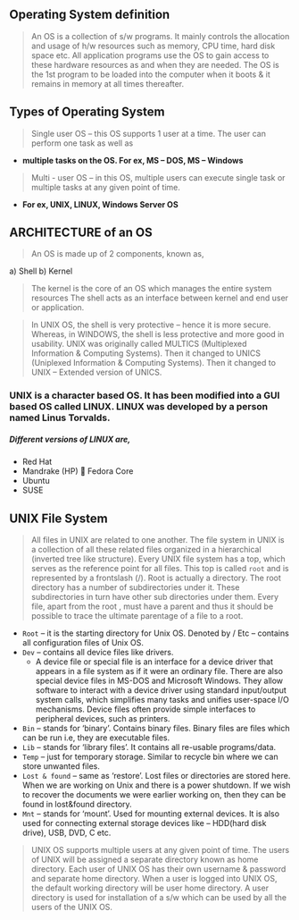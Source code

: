 ## Operating System definition

> An OS is a collection of s/w programs. It mainly controls the allocation and usage of h/w resources such as memory, CPU time, hard disk space etc.
> All application programs use the OS to gain access to these hardware resources as and when they are needed. 
> The OS is the 1st program to be loaded into the computer when it boots & it remains in memory at all times thereafter.

## Types of Operating System

> Single user OS – this OS supports 1 user at a time. The user can perform one task as well as
* **multiple tasks on the OS. For ex, MS – DOS, MS – Windows**
> Multi - user OS – in this OS, multiple users can execute single task or multiple tasks at any given point of time. 
* **For ex, UNIX, LINUX, Windows Server OS**

## ARCHITECTURE of an OS

> An OS is made up of 2 components, known as,
 
a) Shell
b) Kernel
 
> The kernel is the core of an OS which manages the entire system resources The shell acts as an interface between kernel and end user or application.

> In UNIX OS, the shell is very protective – hence it is more secure. Whereas, in WINDOWS, the shell is less protective and more good in usability.
> UNIX was originally called MULTICS (Multiplexed Information & Computing Systems). 
> Then it changed to UNICS (Uniplexed Information & Computing Systems). Then it changed to UNIX – Extended version of UNICS.

### UNIX is a character based OS. It has been modified into a GUI based OS called LINUX. LINUX was developed by a person named Linus Torvalds.
##### Different versions of LINUX are,
* Red Hat
* Mandrake (HP)  Fedora Core
* Ubuntu
* SUSE

## UNIX File System

> All files in UNIX are related to one another. The file system in UNIX is a collection of all these related files organized in a hierarchical (inverted tree like structure).
> Every UNIX file system has a top, which serves as the reference point for all files. This top is called `root` and is represented by a frontslash (/). Root is actually a directory.
> The root directory has a number of subdirectories under it. These subdirectories in turn have other sub directories under them.
> Every file, apart from the root , must have a parent and thus it should be possible to trace the ultimate parentage of a file to a root.

* `Root` – it is the starting directory for Unix OS. Denoted by / Etc – contains all configuration files of Unix OS.
* `Dev` – contains all device files like drivers.
    * A device file or special file is an interface for a device driver that appears in a file system as if it were an ordinary file. There are also special device files in MS-DOS and Microsoft Windows. They allow software to interact with a device driver using standard input/output system calls, which simplifies many tasks and unifies user-space I/O mechanisms. Device files often provide simple interfaces to peripheral devices, such as printers.
* `Bin` – stands for ‘binary’. Contains binary files. Binary files are files which can be run i.e, they are executable files.
* `Lib` – stands for ‘library files’. It contains all re-usable programs/data.
* `Temp` – just for temporary storage. Similar to recycle bin where we can store unwanted files.
* `Lost & found` – same as ‘restore’. Lost files or directories are stored here. When we are working on Unix and there is a power shutdown. If we wish to recover the documents we were earlier working on, then they can be found in lost&found directory.
* `Mnt` – stands for ‘mount’. Used for mounting external devices. It is also used for connecting external storage devices like – HDD(hard disk drive), USB, DVD, C etc.


> UNIX OS supports multiple users at any given point of time. The users of UNIX will be assigned a separate directory known as home directory. 
> Each user of UNIX OS has their own username & password and separate home directory.
> When a user is logged into UNIX OS, the default working directory will be user home directory.
> A user directory is used for installation of a s/w which can be used by all the users of the UNIX OS.
